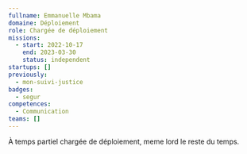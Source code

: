 ```yaml
---
fullname: Emmanuelle Mbama
domaine: Déploiement
role: Chargée de déploiement
missions:
  - start: 2022-10-17
    end: 2023-03-30
    status: independent
startups: []
previously:
  - mon-suivi-justice
badges:
  - segur
competences:
  - Communication
teams: []
---
```

À temps partiel chargée de déploiement, meme lord le reste du temps.